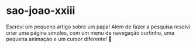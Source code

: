 # sao-joao-xxiii
Escrevi um pequeno artigo sobre um papa! Além de fazer a pesquisa resolvi criar uma página simples, com um menu de navegação curtinho, uma pequena animação e um cursor diferente! 🤭
